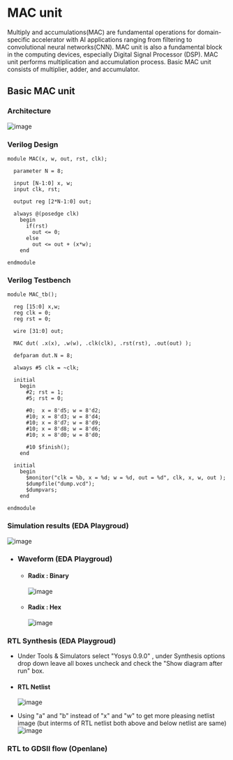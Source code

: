 # MAC unit

Multiply and accumulations(MAC) are fundamental operations for domain-specific accelerator with AI applications ranging from filtering to convolutional neural networks(CNN). MAC unit is also a fundamental block in the computing devices, especially Digital Signal Processor (DSP). MAC unit performs multiplication and accumulation process. Basic MAC unit consists of multiplier, adder, and accumulator.

## Basic MAC unit 
### Architecture
![image](https://user-images.githubusercontent.com/84563214/198866526-1f8e2293-02e3-47d5-9618-b0b13552ec1d.png)

### Verilog Design

    module MAC(x, w, out, rst, clk);

      parameter N = 8;

      input [N-1:0] x, w;
      input clk, rst;

      output reg [2*N-1:0] out;

      always @(posedge clk)
        begin
          if(rst)
            out <= 0;
          else
            out <= out + (x*w);
        end

    endmodule
      
### Verilog Testbench

    module MAC_tb();

      reg [15:0] x,w;
      reg clk = 0;
      reg rst = 0;

      wire [31:0] out;

      MAC dut( .x(x), .w(w), .clk(clk), .rst(rst), .out(out) );

      defparam dut.N = 8;

      always #5 clk = ~clk;

      initial
        begin
          #2; rst = 1;
          #5; rst = 0;

          #0;  x = 8'd5; w = 8'd2;
          #10; x = 8'd3; w = 8'd4;
          #10; x = 8'd7; w = 8'd9;
          #10; x = 8'd8; w = 8'd6;
          #10; x = 8'd0; w = 8'd0;

          #10 $finish();
        end

      initial
        begin
          $monitor("clk = %b, x = %d; w = %d, out = %d", clk, x, w, out );
          $dumpfile("dump.vcd");
          $dumpvars;
        end

    endmodule
    
### Simulation results (EDA Playgroud)
![image](https://user-images.githubusercontent.com/84563214/198867512-905e62b4-f7f0-4bd9-a1b6-831a0c2d41cc.png)

  - ### Waveform (EDA Playgroud)
    - #### Radix : Binary
      ![image](https://user-images.githubusercontent.com/84563214/198867565-a326dd26-d86f-404d-b08d-c271b7615f8a.png)
    
    - #### Radix : Hex    
      ![image](https://user-images.githubusercontent.com/84563214/198867658-aa461b80-3205-423b-af28-f3b224e758e8.png)

### RTL Synthesis (EDA Playgroud)
- Under Tools & Simulators select "Yosys 0.9.0" , under Synthesis options drop down leave all boxes uncheck and check the "Show diagram after run" box.
- #### RTL Netlist
    ![image](https://user-images.githubusercontent.com/84563214/198868542-89905fcd-89e3-4e79-8780-6e65e2e28cfd.png)

- Using "a" and "b" instead of "x" and "w" to get more pleasing netlist image (but interms of RTL netlist both above and below netlist are same)
    ![image](https://user-images.githubusercontent.com/84563214/198868797-6f3c77ce-d8a4-4b0c-a5ec-a90d53066f38.png)

### RTL to GDSII flow (Openlane)



